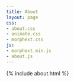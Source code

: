 ```yaml
---
title: About
layout: page
css:
- about.css
- animate.css
- morphext.css
js:
- morphext.min.js
- about.js
---
```


{% include about.html %}